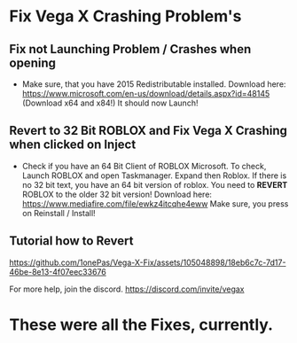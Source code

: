 # Fix Vega X Crashing Problem's


## Fix not Launching Problem / Crashes when opening
- Make sure, that you have 2015 Redistributable installed. Download here: https://www.microsoft.com/en-us/download/details.aspx?id=48145 (Download x64 and x84!)
It should now Launch!

## Revert to 32 Bit ROBLOX and Fix Vega X Crashing when clicked on Inject
- Check if you have an 64 Bit Client of ROBLOX Microsoft. To check, Launch ROBLOX and open Taskmanager. Expand then Roblox. If there is no 32 bit text, you have an 64 bit version of roblox. You need to  **REVERT** ROBLOX to the older 32 bit version! Download here: https://www.mediafire.com/file/ewkz4itcqhe4eww Make sure, you press on Reinstall / Install!

## Tutorial how to Revert
https://github.com/1onePas/Vega-X-Fix/assets/105048898/18eb6c7c-7d17-46be-8e13-4f07eec33676




For more help, join the discord. https://discord.com/invite/vegax


# These were all the Fixes, currently.
